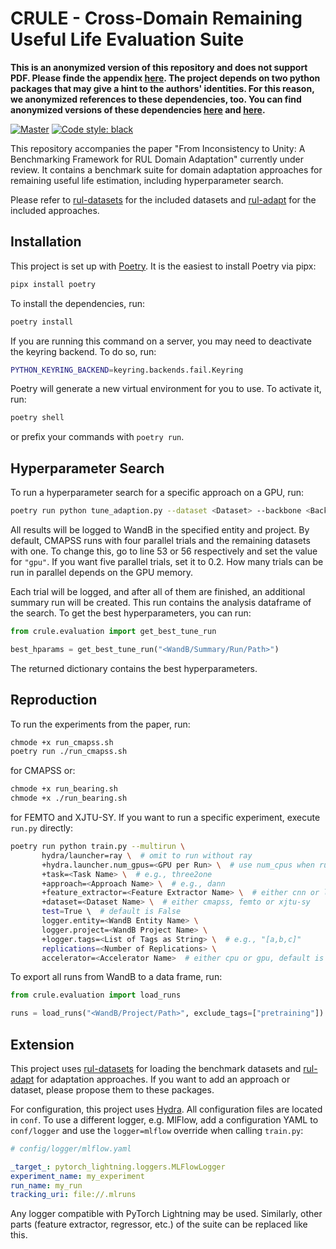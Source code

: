 # CRULE - Cross-Domain Remaining Useful Life Evaluation Suite

**This is an anonymized version of this repository and does not support PDF. Please finde the appendix [here](http://h2983293.stratoserver.net/pdfs/Supplementary_Material.pdf). The project depends on two python packages that may give a hint to the authors' identities. For this reason, we anonymized references to these dependencies, too. You can find anonymized versions of these dependencies [here](https://anonymous.4open.science/r/approaches-752D) and [here](https://anonymous.4open.science/r/datasets-E963).**

[![Master](https://github.com/tilman151/crule/actions/workflows/on_push.yaml/badge.svg)](https://github.com/tilman151/rul-adapt/actions/workflows/on_push.yaml)
[![Code style: black](https://img.shields.io/badge/code%20style-black-000000.svg)](https://github.com/psf/black)

This repository accompanies the paper "From Inconsistency to Unity: A Benchmarking
Framework for RUL Domain Adaptation" currently under review.
It contains a benchmark suite for domain adaptation approaches for remaining useful life estimation, including hyperparameter search.

Please refer to [rul-datasets](https://www.github.com/tilman151/rul-adapt) for the included datasets and [rul-adapt](https://www.github.com/tilman151/rul-adapt) for the included approaches.

## Installation

This project is set up with [Poetry](https://python-poetry.org/).
It is the easiest to install Poetry via pipx:

```bash
pipx install poetry
```

To install the dependencies, run:

```bash
poetry install
```

If you are running this command on a server, you may need to deactivate the keyring backend.
To do so, run:

```bash
PYTHON_KEYRING_BACKEND=keyring.backends.fail.Keyring
```

Poetry will generate a new virtual environment for you to use.
To activate it, run:

```bash
poetry shell
```

or prefix your commands with `poetry run`.

## Hyperparameter Search

To run a hyperparameter search for a specific approach on a GPU, run:

```bash
poetry run python tune_adaption.py --dataset <Dataset> --backbone <Backbone> --approach <Approach> --gpu --sweep_name <Name_for_your_sweep> --entity <WandB_Entity>
```

All results will be logged to WandB in the specified entity and project.
By default, CMAPSS runs with four parallel trials and the remaining datasets with one.
To change this, go to line 53 or 56 respectively and set the value for `"gpu"`.
If you want five parallel trials, set it to 0.2.
How many trials can be run in parallel depends on the GPU memory.

Each trial will be logged, and after all of them are finished, an additional summary run will be created.
This run contains the analysis dataframe of the search.
To get the best hyperparameters, you can run:

```python
from crule.evaluation import get_best_tune_run

best_hparams = get_best_tune_run("<WandB/Summary/Run/Path>")
```

The returned dictionary contains the best hyperparameters.

## Reproduction

To run the experiments from the paper, run:

```bash
chmode +x run_cmapss.sh
poetry run ./run_cmapss.sh
```

for CMAPSS or:

```bash
chmode +x run_bearing.sh
chmode +x ./run_bearing.sh
```

for FEMTO and XJTU-SY. If you want to run a specific experiment, execute `run.py` directly:

```bash
poetry run python train.py --multirun \
       hydra/launcher=ray \  # omit to run without ray
       +hydra.launcher.num_gpus=<GPU per Run> \  # use num_cpus when running on CPU
       +task=<Task Name> \  # e.g., three2one
       +approach=<Approach Name> \  # e.g., dann
       +feature_extractor=<Feature Extractor Name> \  # either cnn or lstm
       +dataset=<Dataset Name> \  # either cmapss, femto or xjtu-sy
       test=True \  # default is False
       logger.entity=<WandB Entity Name> \
       logger.project=<WandB Project Name> \
       +logger.tags=<List of Tags as String> \  # e.g., "[a,b,c]"
       replications=<Number of Replications> \
       accelerator=<Accelerator Name>  # either cpu or gpu, default is gpu
```

To export all runs from WandB to a data frame, run:

```python
from crule.evaluation import load_runs

runs = load_runs("<WandB/Project/Path>", exclude_tags=["pretraining"])
```

## Extension

This project uses [rul-datasets](https://www.github.com/tilman151/rul-adapt) for loading the benchmark datasets and [rul-adapt](https://www.github.com/tilman151/rul-adapt) for adaptation approaches.
If you want to add an approach or dataset, please propose them to these packages.

For configuration, this project uses [Hydra](https://hydra.cc/).
All configuration files are located in `conf`.
To use a different logger, e.g. MlFlow, add a configuration YAML to `conf/logger` and use the `logger=mlflow` override when calling `train.py`:

```yaml
# config/logger/mlflow.yaml

_target_: pytorch_lightning.loggers.MLFlowLogger
experiment_name: my_experiment
run_name: my_run
tracking_uri: file://.mlruns
```

Any logger compatible with PyTorch Lightning may be used.
Similarly, other parts (feature extractor, regressor, etc.) of the suite can be replaced like this.
